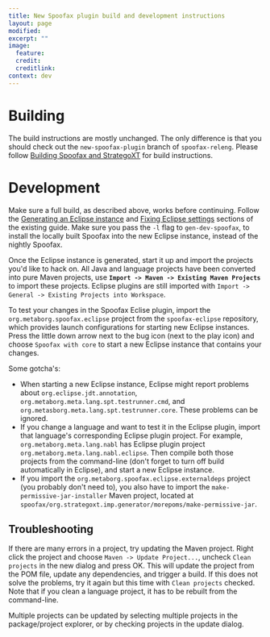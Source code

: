 ```yaml
---
title: New Spoofax plugin build and development instructions
layout: page
modified:
excerpt: ""
image:
  feature:
  credit:
  creditlink:
context: dev
---
```


# Building

The build instructions are mostly unchanged. The only difference is that you should check out the `new-spoofax-plugin` branch of `spoofax-releng`. Please follow [Building Spoofax and StrategoXT](/dev/build/#building-spoofax-and-strategoxt) for build instructions.

# Development

Make sure a full build, as described above, works before continuing. Follow the [Generating an Eclipse instance](/dev/develop/#generating-an-eclipse-instance) and [Fixing Eclipse settings](/dev/develop/#fixing-eclipse-settings) sections of the existing guide. Make sure you pass the `-l` flag to `gen-dev-spoofax`, to install the locally built Spoofax into the new Eclipse instance, instead of the nightly Spoofax.

Once the Eclipse instance is generated, start it up and import the projects you'd like to hack on. All Java and language projects have been converted into pure Maven projects, use **`Import -> Maven -> Existing Maven Projects`** to import these projects. Eclipse plugins are still imported with `Import -> General -> Existing Projects into Workspace`.

To test your changes in the Spoofax Eclise plugin, import the `org.metaborg.spoofax.eclipse` project from the `spoofax-eclipse` repository, which provides launch configurations for starting new Eclipse instances. Press the little down arrow next to the bug icon (next to the play icon) and choose `Spoofax with core` to start a new Eclipse instance that contains your changes.

Some gotcha's:

* When starting a new Eclipse instance, Eclipse might report problems about `org.eclipse.jdt.annotation`, `org.metaborg.meta.lang.spt.testrunner.cmd`, and `org.metasborg.meta.lang.spt.testrunner.core`. These problems can be ignored.
* If you change a language and want to test it in the Eclipse plugin, import that language's corresponding Eclipse plugin project. For example, `org.metaborg.meta.lang.nabl` has Eclipse plugin project `org.metaborg.meta.lang.nabl.eclipse`. Then compile both those projects from the command-line (don't forget to turn off build automatically in Eclipse), and start a new Eclipse instance.
* If you import the `org.metaborg.spoofax.eclipse.externaldeps` project (you probably don't need to), you also have to import the `make-permissive-jar-installer` Maven project, located at `spoofax/org.strategoxt.imp.generator/morepoms/make-permissive-jar`.

## Troubleshooting

If there are many errors in a project, try updating the Maven project. Right click the project and choose `Maven -> Update Project...`, uncheck `Clean projects` in the new dialog and press OK. This will update the project from the POM file, update any dependencies, and trigger a build. If this does not solve the problems, try it again but this time with `Clean projects` checked. Note that if you clean a language project, it has to be rebuilt from the command-line.

Multiple projects can be updated by selecting multiple projects in the package/project explorer, or by checking projects in the update dialog.
